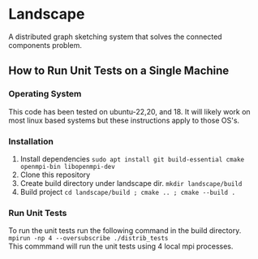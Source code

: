 # Landscape
A distributed graph sketching system that solves the connected components problem.

## How to Run Unit Tests on a Single Machine
### Operating System
This code has been tested on ubuntu-22,20, and 18. It will likely work on most linux based systems but these instructions apply to those OS's.
### Installation
 1. Install dependencies `sudo apt install git build-essential cmake openmpi-bin libopenmpi-dev`
 2. Clone this repository
 3. Create build directory under landscape dir. `mkdir landscape/build`
 4. Build project `cd landscape/build ; cmake .. ; cmake --build .`
### Run Unit Tests
To run the unit tests run the following command in the build directory. `mpirun -np 4 --oversubscribe ./distrib_tests`  
This commmand will run the unit tests using 4 local mpi processes.
